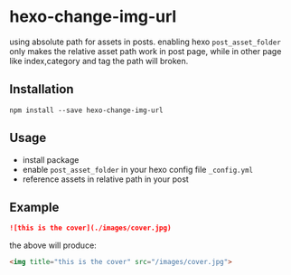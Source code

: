 # hexo-change-img-url

using absolute path for assets in posts. 
enabling hexo `post_asset_folder` only makes the relative asset path work in post page, while in other page like index,category and tag the path will broken.


## Installation

```
npm install --save hexo-change-img-url
```

## Usage
- install package
- enable `post_asset_folder` in your hexo config file `_config.yml`
- reference assets in relative path in your post

## Example

```markdown
![this is the cover](./images/cover.jpg)
```
the above will produce:
```html
<img title="this is the cover" src="/images/cover.jpg">
```
